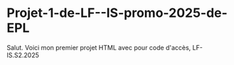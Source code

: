 # Projet-1-de-LF--IS-promo-2025-de-EPL

Salut. Voici mon premier projet HTML avec pour code d'accès, LF-IS.S2.2025
